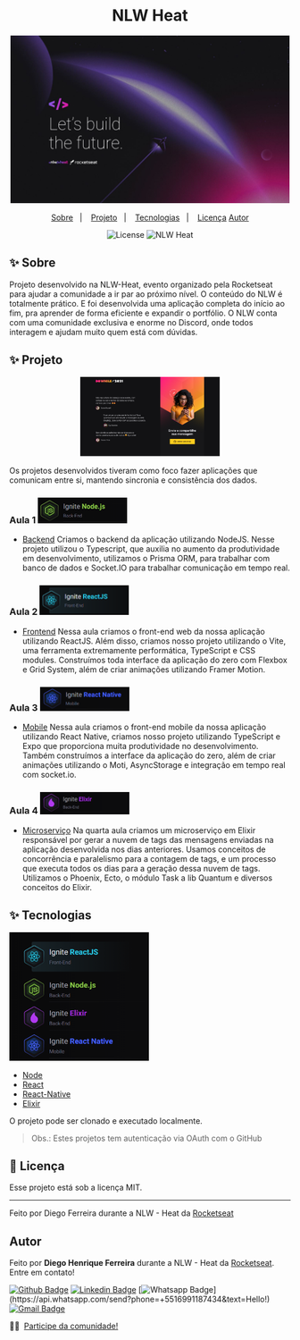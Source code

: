<h1 align="center">NLW Heat</h1>

<p align="center">
  <img src="./assets/nlw.jpg" width="500">
</p>

<p align="center">
  <a href="#-sobre">Sobre</a>&nbsp;&nbsp;&nbsp;|&nbsp;&nbsp;&nbsp;
  <a href="#-projeto">Projeto</a>&nbsp;&nbsp;&nbsp;|&nbsp;&nbsp;&nbsp;
  <a href="#-tecnologias">Tecnologias</a>&nbsp;&nbsp;&nbsp;|&nbsp;&nbsp;&nbsp;
  <a href="#-licença">Licença</a>
  <a href="#-autor">Autor</a>
</p>

<p align="center">
  <img alt="License" src="https://img.shields.io/static/v1?label=license&message=MIT&color=8257E5&labelColor=000000">
  <img src="https://img.shields.io/static/v1?label=NLW&message=Heat&color=8257E5&labelColor=000000" alt="NLW Heat" />
</p>



## ✨ Sobre


Projeto desenvolvido na NLW-Heat, evento organizado pela Rocketseat para ajudar a comunidade a ir par ao próximo nível.
O conteúdo do NLW é totalmente prático. E foi desenvolvida uma aplicação completa do início ao fim, pra aprender de forma eficiente e expandir o portfólio.
O NLW conta com uma comunidade exclusiva e enorme no Discord, onde todos interagem e ajudam muito quem está com dúvidas.



## ✨ Projeto
<p align="center">
  <img src="./assets/homeWeb.png" width="250">
  <!-- <img src="./assets/homeApp.png" width="250"> -->
</p>
Os projetos desenvolvidos tiveram como foco fazer aplicações que comunicam entre si, mantendo sincronia e consistência dos dados.


### Aula 1    <img src="./assets/node.png" width="160">
- [Backend](https://github.com/diegohfcelestino/nlw_heat/tree/main/node)
Criamos o backend da aplicação utilizando NodeJS. Nesse projeto utilizou o Typescript, que auxilia no aumento da produtividade em desenvolvimento, utilizamos o Prisma ORM, para trabalhar com banco de dados e Socket.IO para trabalhar comunicação em tempo real.


### Aula 2    <img src="./assets/react.png" width="160">
- [Frontend](https://github.com/diegohfcelestino/nlw_heat/tree/main/react-js)
Nessa aula criamos o front-end web da nossa aplicação utilizando ReactJS. Além disso, criamos nosso projeto utilizando o Vite, uma ferramenta extremamente performática, TypeScript e CSS modules. Construímos toda interface da aplicação do zero com Flexbox e Grid System, além de criar animações utilizando Framer Motion.


### Aula 3    <img src="./assets/reactNative.png" width="160">
- [Mobile](https://github.com/diegohfcelestino/nlw_heat/tree/main/react-js)
Nessa aula criamos o front-end mobile da nossa aplicação utilizando React Native, criamos nosso projeto utilizando TypeScript e Expo que proporciona muita produtividade no desenvolvimento. Também construímos a interface da aplicação do zero, além de criar animações utilizando o Moti, AsyncStorage e integração em tempo real com socket.io.


### Aula 4    <img src="./assets/elixir.png" width="160">
- [Microserviço](https://github.com/diegohfcelestino/nlw_heat/tree/main/heat_tags)
Na quarta aula criamos um microserviço em Elixir responsável por gerar a nuvem de tags das mensagens enviadas na aplicação desenvolvida nos dias anteriores. Usamos conceitos de concorrência e paralelismo para a contagem de tags, e um processo que executa todos os dias para a geração dessa nuvem de tags. Utilizamos o Phoenix, Ecto, o módulo Task a lib Quantum e diversos conceitos do Elixir.




## ✨ Tecnologias

<img src="./assets/tecnologias.png" alt="tecnologias" width="250"/>

- [Node](https://nodejs.org/en/)
- [React](https://reactjs.org/)
- [React-Native](https://reactjs.org/)
- [Elixir](https://reactjs.org/)
  



O projeto pode ser clonado e executado localmente.

> Obs.: Estes projetos tem autenticação via OAuth com o GitHub

## 📄 Licença

Esse projeto está sob a licença MIT.

---

Feito por Diego Ferreira durante a NLW - Heat da [Rocketseat](https://www.rocketseat.com.br/)
## Autor
Feito por **Diego Henrique Ferreira** durante a NLW - Heat da [Rocketseat](https://www.rocketseat.com.br/).
Entre em contato!

[![Github Badge](https://img.shields.io/badge/-Github-000?style=flat-square&logo=Github&logoColor=white&link=link_do_seu_perfil_no_github)](https://github.com/diegohfcelestino)
[![Linkedin Badge](https://img.shields.io/badge/-LinkedIn-blue?style=flat-square&logo=Linkedin&logoColor=white&link=https://www.linkedin.com/in/diego-ferreira-34b6348b/)](https://www.linkedin.com/in/diego-ferreira-34b6348b/)
[![Whatsapp Badge](https://img.shields.io/badge/-Whatsapp-4CA143?style=flat-square&labelColor=4CA143&logo=whatsapp&logoColor=white&link=https://api.whatsapp.com/send?phone=+5516991187434&text=Hello!)](https://api.whatsapp.com/send?phone=+5516991187434&text=Hello!)
[![Gmail Badge](https://img.shields.io/badge/-Gmail-c14438?style=flat-square&logo=Gmail&logoColor=white&link=mailto:diegohfcelestino@gmail.com)](mailto:diegohfcelestino@gmail.com)


👋🏻 &nbsp;[Participe da comunidade!](https://discordapp.com/invite/gCRAFhc)